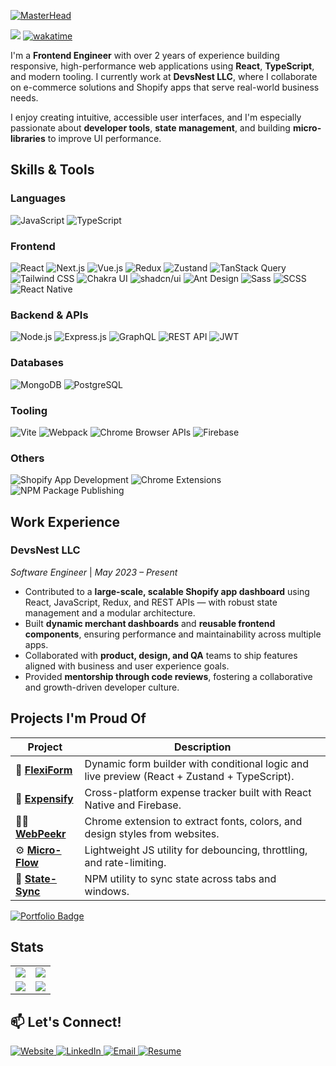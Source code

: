 [![MasterHead](https://i.imgur.com/MT7mAta.png)](https:www.abuhasanrumi.com)

![](https://komarev.com/ghpvc/?username=abuhasanrumi&style=for-the-badge&color=green)
[![wakatime](https://wakatime.com/badge/user/7af46feb-9d95-4ee5-ace2-c27b07d76eab.svg?style=for-the-badge)](https://wakatime.com/@7af46feb-9d95-4ee5-ace2-c27b07d76eab)

I'm a **Frontend Engineer** with over 2 years of experience building responsive, high-performance web applications using **React**, **TypeScript**, and modern tooling. I currently work at **DevsNest LLC**, where I collaborate on e-commerce solutions and Shopify apps that serve real-world business needs.

I enjoy creating intuitive, accessible user interfaces, and I'm especially passionate about **developer tools**, **state management**, and building **micro-libraries** to improve UI performance.

## Skills & Tools

### Languages
<p>
  <img src="https://img.shields.io/badge/JavaScript-ES6+-F7DF1E?style=for-the-badge&logo=javascript&logoColor=black" alt="JavaScript" />
  <img src="https://img.shields.io/badge/TypeScript-007ACC?style=for-the-badge&logo=typescript&logoColor=white" alt="TypeScript" />
</p>

### Frontend
<p>
  <img src="https://img.shields.io/badge/React-20232A?style=for-the-badge&logo=react&logoColor=61DAFB" alt="React" />
  <img src="https://img.shields.io/badge/Next.js-000000?style=for-the-badge&logo=nextdotjs&logoColor=white" alt="Next.js" />
  <img src="https://img.shields.io/badge/Vue.js-35495E?style=for-the-badge&logo=vue.js&logoColor=4FC08D" alt="Vue.js" />
  <img src="https://img.shields.io/badge/Redux-593D88?style=for-the-badge&logo=redux&logoColor=white" alt="Redux" />
  <img src="https://img.shields.io/badge/Zustand-000000?style=for-the-badge&logo=Zustand&logoColor=white" alt="Zustand" />
  <img src="https://img.shields.io/badge/TanStack_Query-FF4154?style=for-the-badge&logo=reactquery&logoColor=white" alt="TanStack Query" />
  <img src="https://img.shields.io/badge/Tailwind_CSS-38B2AC?style=for-the-badge&logo=tailwind-css&logoColor=white" alt="Tailwind CSS" />
  <img src="https://img.shields.io/badge/Chakra_UI-319795?style=for-the-badge&logo=chakraui&logoColor=white" alt="Chakra UI" />
  <img src="https://img.shields.io/badge/shadcn/ui-000000?style=for-the-badge&logo=vercel&logoColor=white" alt="shadcn/ui" />
  <img src="https://img.shields.io/badge/Ant_Design-0170FE?style=for-the-badge&logo=antdesign&logoColor=white" alt="Ant Design" />
  <img src="https://img.shields.io/badge/Sass-CC6699?style=for-the-badge&logo=sass&logoColor=white" alt="Sass" />
  <img src="https://img.shields.io/badge/SCSS-CC6699?style=for-the-badge&logo=sass&logoColor=white" alt="SCSS" />
  <img src="https://img.shields.io/badge/React_Native-20232A?style=for-the-badge&logo=react&logoColor=61DAFB" alt="React Native" />
</p> 

### Backend & APIs
<p>
  <img src="https://img.shields.io/badge/Node.js-339933?style=for-the-badge&logo=nodedotjs&logoColor=white" alt="Node.js" />
  <img src="https://img.shields.io/badge/Express.js-000000?style=for-the-badge&logo=express&logoColor=white" alt="Express.js" />
  <img src="https://img.shields.io/badge/GraphQL-E10098?style=for-the-badge&logo=graphql&logoColor=white" alt="GraphQL" />
  <img src="https://img.shields.io/badge/REST_API-25A162?style=for-the-badge&logo=fastapi&logoColor=white" alt="REST API" />
  <img src="https://img.shields.io/badge/JWT-000000?style=for-the-badge&logo=JSON%20web%20tokens&logoColor=white" alt="JWT" />
</p>

### Databases
<p>
  <img src="https://img.shields.io/badge/MongoDB-4EA94B?style=for-the-badge&logo=mongodb&logoColor=white" alt="MongoDB" />
  <img src="https://img.shields.io/badge/PostgreSQL-316192?style=for-the-badge&logo=postgresql&logoColor=white" alt="PostgreSQL" />
</p>

### Tooling
<p>
  <img src="https://img.shields.io/badge/Vite-646CFF?style=for-the-badge&logo=vite&logoColor=white" alt="Vite" />
  <img src="https://img.shields.io/badge/Webpack-8DD6F9?style=for-the-badge&logo=webpack&logoColor=black" alt="Webpack" />
  <img src="https://img.shields.io/badge/Chrome_Browser_APIs-5F6368?style=for-the-badge&logo=googlechrome&logoColor=white" alt="Chrome Browser APIs" />
  <img src="https://img.shields.io/badge/Firebase-FFCA28?style=for-the-badge&logo=firebase&logoColor=black" alt="Firebase" />
</p>

### Others
<p>
  <img src="https://img.shields.io/badge/Shopify_App_Dev-96bf48?style=for-the-badge&logo=shopify&logoColor=white" alt="Shopify App Development" />
  <img src="https://img.shields.io/badge/Chrome_Extensions-4285F4?style=for-the-badge&logo=googlechrome&logoColor=white" alt="Chrome Extensions" />
  <img src="https://img.shields.io/badge/NPM_Packages-CC3534?style=for-the-badge&logo=npm&logoColor=white" alt="NPM Package Publishing" />
</p>

## Work Experience

### **DevsNest LLC**  
*Software Engineer* | *May 2023 – Present*

- Contributed to a **large-scale, scalable Shopify app dashboard** using React, JavaScript, Redux, and REST APIs — with robust state management and a modular architecture.
- Built **dynamic merchant dashboards** and **reusable frontend components**, ensuring performance and maintainability across multiple apps.
- Collaborated with **product, design, and QA** teams to ship features aligned with business and user experience goals.
- Provided **mentorship through code reviews**, fostering a collaborative and growth-driven developer culture.

## Projects I'm Proud Of

| Project | Description |
|--------|-------------|
| 🔧 [**FlexiForm**](https://github.com/abuhasanrumi/flexiform) | Dynamic form builder with conditional logic and live preview (React + Zustand + TypeScript). |
| 💸 [**Expensify**](https://github.com/abuhasanrumi/expensify) | Cross-platform expense tracker built with React Native and Firebase. |
| 🕵️‍♂️ [**WebPeekr**](https://github.com/abuhasanrumi/webpeekr) | Chrome extension to extract fonts, colors, and design styles from websites. |
| ⚙️ [**Micro-Flow**](https://github.com/abuhasanrumi/micro-flow) | Lightweight JS utility for debouncing, throttling, and rate-limiting. |
| 🔄 [**State-Sync**](https://github.com/abuhasanrumi/state-sync) | NPM utility to sync state across tabs and windows. |

<p align="left">
  <a href="https://www.itsrumi.com" target="_blank">
    <img src="https://img.shields.io/badge/More_projects_on_my_portfolio-itsrumi.com-4CAF50?style=for-the-badge&logo=vercel&logoColor=white" alt="Portfolio Badge" />
  </a>
</p>

## Stats

<table>
  <tr>
    <td align="center">
      <img src="https://github-readme-stats.vercel.app/api?username=abuhasanrumi&theme=vue-dark&show_icons=true&hide_border=true&count_private=true" />
    </td>
    <td align="center">
      <img src="https://github-readme-streak-stats.herokuapp.com/?user=abuhasanrumi&theme=vue-dark&hide_border=true" />
    </td>
  </tr>
  <tr>
    <td align="center">
      <img src="https://duolingo-stats-card.vercel.app/api?username=abuhasanrumi&theme=cobalt2&sort=xp" />
    </td>
    <td align="center">
      <img src="https://github-readme-stats.vercel.app/api/top-langs/?username=abuhasanrumi&theme=vue-dark&show_icons=true&hide_border=true&layout=compact" />
    </td>
  </tr>
</table>

## 📫 Let's Connect!

<p align="left">
  <a href="https://www.itsrumi.com" target="_blank">
    <img src="https://img.shields.io/badge/Website-itsrumi.com-2E7D32?style=for-the-badge&logo=googlechrome&logoColor=white" alt="Website" />
  </a>
  <a href="https://www.linkedin.com/in/abuhasanrumi" target="_blank">
    <img src="https://img.shields.io/badge/LinkedIn-abuhasanrumi-0A66C2?style=for-the-badge&logo=linkedin&logoColor=white" alt="LinkedIn" />
  </a>
  <a href="mailto:message.rumi2@gmail.com" target="_blank">
    <img src="https://img.shields.io/badge/Email-message.rumi2@gmail.com-D14836?style=for-the-badge&logo=gmail&logoColor=white" alt="Email" />
  </a>
  <a href="https://itsrumi.com/resume" target="_blank">
    <img src="https://img.shields.io/badge/Resume-4CAF50?style=for-the-badge&logo=googledocs&logoColor=white" alt="Resume" />
  </a>
</p>
